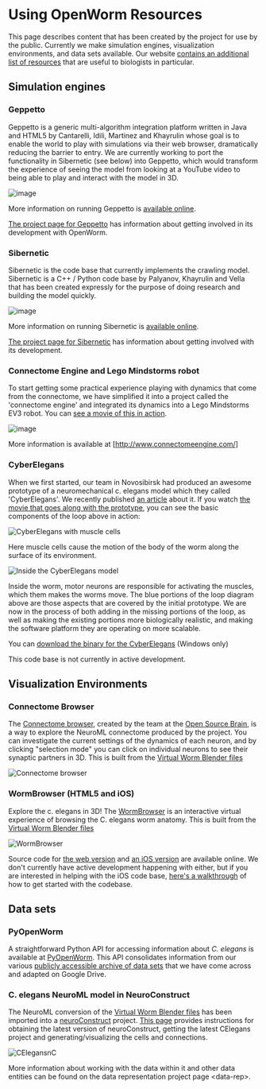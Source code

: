 Using OpenWorm Resources
========================

This page describes content that has been created by the project for use by the public. Currently we make simulation engines, visualization environments, and data sets available.
Our website [contains an additional list of resources](http://www.openworm.org/science.html) that are useful to biologists in particular.

Simulation engines
------------------

### Geppetto

Geppetto is a generic multi-algorithm integration platform written in Java and HTML5 by Cantarelli, Idili, Martinez and Khayrulin whose goal is to enable the world to play with simulations via their web browser, dramatically reducing the barrier to entry. We are currently working to port the functionality in Sibernetic (see below) into Geppetto, which would transform the experience of seeing the model from looking at a YouTube video to being able to play and interact with the model in 3D.

![image](http://www.geppetto.org/images/cn2.png)

More information on running Geppetto is [available online](http://geppetto.org).

[The project page for Geppetto](/Projects/geppetto/) has information about getting involved in its development with OpenWorm.

### Sibernetic

Sibernetic is the code base that currently implements the crawling model. Sibernetic is a C++ / Python code base by Palyanov, Khayrulin and Vella that has been created expressly for the purpose of doing research and building the model quickly.

![image](http://i.imgur.com/KSWjCaW.jpg)

More information on running Sibernetic is [available online](http://sibernetic.org).

[The project page for Sibernetic](/Projects/sibernetic/) has information about getting involved with its development.

### Connectome Engine and Lego Mindstorms robot

To start getting some practical experience playing with dynamics that come from the connectome, we have simplified it into a project called the 'connectome engine' and integrated its dynamics into a Lego Mindstorms EV3 robot. You can [see a movie of this in action](https://www.youtube.com/watch?v=D8ogHHwqrkI).

![image](http://i.imgur.com/OG7sOAD.jpg)

More information is available at [http://www.connectomeengine.com/]

### CyberElegans

When we first started, our team in Novosibirsk had produced an awesome prototype of a neuromechanical c. elegans model which they called 'CyberElegans'. We recently published [an article](http://iospress.metapress.com/content/p61284485326g608/?p=5e3b5e96ad274eb5af0001971360de3e&pi=4) about it. If you watch [the movie that goes along with the prototype](http://www.youtube.com/watch?v=3uV3yTmUlgo), you can see the basic components of the loop above in action:

![CyberElegans with muscle cells](https://docs.google.com/drawings/d/142NbGecjnWuq6RxWgqREhKOXJ8oDo55wVvBuKQPyKCg/pub?w=430&h=297)

Here muscle cells cause the motion of the body of the worm along the surface of its environment.

![Inside the CyberElegans model](https://docs.google.com/drawings/d/1fO_gQI_febpu4iHd1_UDrMNQ_eqvHgJynMqho7UC6gw/pub?w=460&h=327)

Inside the worm, motor neurons are responsible for activating the muscles, which them makes the worms move. The blue portions of the loop diagram above are those aspects that are covered by the initial prototype. We are now in the process of both adding in the missing portions of the loop, as well as making the existing portions more biologically realistic, and making the software platform they are operating on more scalable.

You can [download the binary for the CyberElegans](http://g.ua/MKja) (Windows only)

This code base is not currently in active development.

Visualization Environments
--------------------------

### Connectome Browser

The [Connectome browser](http://goo.gl/XGQPX), created by the team at the [Open Source Brain](http://opensourcebrain.org), is a way to explore the NeuroML connectome produced by the project. You can investigate the current settings of the dynamics of each neuron, and by clicking "selection mode" you can click on individual neurons to see their synaptic partners in 3D. This is built from the [Virtual Worm Blender files](http://caltech.wormbase.org/virtualworm/)

![Connectome browser](https:\/\/docs.google.com\/uc?authuser=0&id=0B_t3mQaA-HaMek5wb0trd00wVFU&export=download&revid=0B_t3mQaA-HaMWkIxc214bk12UU9lOWdDRHZKQzc2eWdOWm4wPQ)

### WormBrowser (HTML5 and iOS)

Explore the c. elegans in 3D! The [WormBrowser](http://browser.openworm.org) is an interactive virtual experience of browsing the C. elegans worm anatomy. This is built from the [Virtual Worm Blender files](http://caltech.wormbase.org/virtualworm/)

![WormBrowser](https:\/\/docs.google.com\/uc?authuser=0&id=0B_t3mQaA-HaMdkMzaUI3VWVtOG8&export=download&revid=0B_t3mQaA-HaMTXhPY0R0VDlMejd3NVpVTkpRY2diZ01vcXNnPQ)

Source code for [the web version](https://github.com/openworm/wormbrowser) and [an iOS version](https://github.com/openworm/openwormbrowser-ios) are available online. We don't currently have active development happening with either, but if you are interested in helping with the iOS code base, [here's a walkthrough](https://www.youtube.com/watch?v=b5X5fz7pZME) of how to get started with the codebase.

Data sets
---------

### PyOpenWorm

A straightforward Python API for accessing information about *C. elegans* is available
at [PyOpenWorm](http://github.com/openworm/PyOpenWorm).  This API consolidates
information from our various [publicly accessible archive of data sets](https://drive.google.com/#folders/0B_t3mQaA-HaMejlrMmpnR2VjN0U) that we have come across and adapted on Google Drive.

### C. elegans NeuroML model in NeuroConstruct

The NeuroML conversion of the [Virtual Worm Blender files](http://caltech.wormbase.org/virtualworm/) has been imported into a [neuroConstruct](http://www.neuroConstruct.org) project. [This page](/Resources/running-nc/) provides instructions for obtaining the latest version of neuroConstruct, getting the latest CElegans project and generating/visualizing the cells and connections.

![CElegansnC](https://github.com/openworm/CElegansNeuroML/raw/master/CElegans/images/CElegans_nC.png)

More information about working with the data within it and other data entities can be found on the data representation project page \<data-rep\>.
